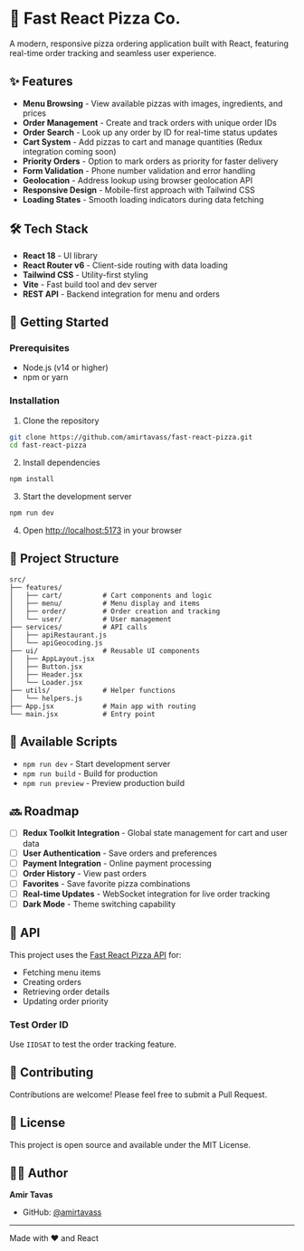 # 🍕 Fast React Pizza Co.

A modern, responsive pizza ordering application built with React, featuring real-time order tracking and seamless user experience.

## ✨ Features

- **Menu Browsing** - View available pizzas with images, ingredients, and prices
- **Order Management** - Create and track orders with unique order IDs
- **Order Search** - Look up any order by ID for real-time status updates
- **Cart System** - Add pizzas to cart and manage quantities (Redux integration coming soon)
- **Priority Orders** - Option to mark orders as priority for faster delivery
- **Form Validation** - Phone number validation and error handling
- **Geolocation** - Address lookup using browser geolocation API
- **Responsive Design** - Mobile-first approach with Tailwind CSS
- **Loading States** - Smooth loading indicators during data fetching

## 🛠️ Tech Stack

- **React 18** - UI library
- **React Router v6** - Client-side routing with data loading
- **Tailwind CSS** - Utility-first styling
- **Vite** - Fast build tool and dev server
- **REST API** - Backend integration for menu and orders

## 🚀 Getting Started

### Prerequisites

- Node.js (v14 or higher)
- npm or yarn

### Installation

1. Clone the repository

```bash
git clone https://github.com/amirtavass/fast-react-pizza.git
cd fast-react-pizza
```

2. Install dependencies

```bash
npm install
```

3. Start the development server

```bash
npm run dev
```

4. Open [http://localhost:5173](http://localhost:5173) in your browser

## 📁 Project Structure

```
src/
├── features/
│   ├── cart/          # Cart components and logic
│   ├── menu/          # Menu display and items
│   ├── order/         # Order creation and tracking
│   └── user/          # User management
├── services/          # API calls
│   ├── apiRestaurant.js
│   └── apiGeocoding.js
├── ui/                # Reusable UI components
│   ├── AppLayout.jsx
│   ├── Button.jsx
│   ├── Header.jsx
│   └── Loader.jsx
├── utils/             # Helper functions
│   └── helpers.js
├── App.jsx            # Main app with routing
└── main.jsx           # Entry point
```

## 🎯 Available Scripts

- `npm run dev` - Start development server
- `npm run build` - Build for production
- `npm run preview` - Preview production build

## 🔜 Roadmap

- [ ] **Redux Toolkit Integration** - Global state management for cart and user data
- [ ] **User Authentication** - Save orders and preferences
- [ ] **Payment Integration** - Online payment processing
- [ ] **Order History** - View past orders
- [ ] **Favorites** - Save favorite pizza combinations
- [ ] **Real-time Updates** - WebSocket integration for live order tracking
- [ ] **Dark Mode** - Theme switching capability

## 📝 API

This project uses the [Fast React Pizza API](https://react-fast-pizza-api.onrender.com/api) for:

- Fetching menu items
- Creating orders
- Retrieving order details
- Updating order priority

### Test Order ID

Use `IIDSAT` to test the order tracking feature.

## 🤝 Contributing

Contributions are welcome! Please feel free to submit a Pull Request.

## 📄 License

This project is open source and available under the MIT License.

## 👨‍💻 Author

**Amir Tavas**

- GitHub: [@amirtavass](https://github.com/amirtavass)

---

Made with ❤️ and React
